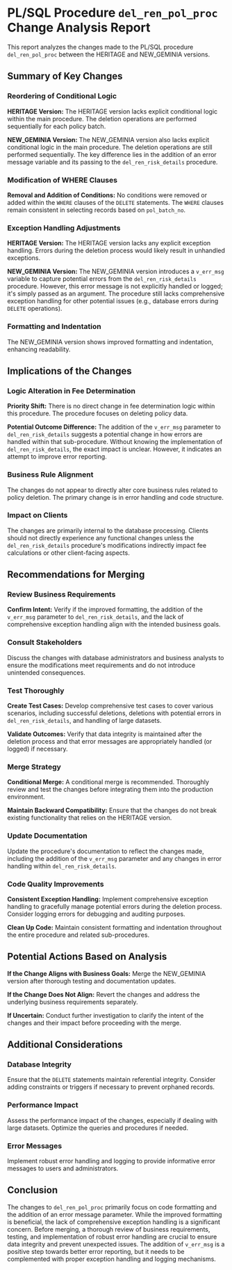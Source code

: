 # PL/SQL Procedure `del_ren_pol_proc` Change Analysis Report

This report analyzes the changes made to the PL/SQL procedure `del_ren_pol_proc` between the HERITAGE and NEW_GEMINIA versions.

## Summary of Key Changes

### Reordering of Conditional Logic

**HERITAGE Version:** The HERITAGE version lacks explicit conditional logic within the main procedure.  The deletion operations are performed sequentially for each policy batch.

**NEW_GEMINIA Version:** The NEW_GEMINIA version also lacks explicit conditional logic in the main procedure.  The deletion operations are still performed sequentially.  The key difference lies in the addition of an error message variable and its passing to the `del_ren_risk_details` procedure.

### Modification of WHERE Clauses

**Removal and Addition of Conditions:** No conditions were removed or added within the `WHERE` clauses of the `DELETE` statements.  The `WHERE` clauses remain consistent in selecting records based on `pol_batch_no`.

### Exception Handling Adjustments

**HERITAGE Version:** The HERITAGE version lacks any explicit exception handling.  Errors during the deletion process would likely result in unhandled exceptions.

**NEW_GEMINIA Version:** The NEW_GEMINIA version introduces a `v_err_msg` variable to capture potential errors from the `del_ren_risk_details` procedure.  However, this error message is not explicitly handled or logged; it's simply passed as an argument.  The procedure still lacks comprehensive exception handling for other potential issues (e.g., database errors during `DELETE` operations).

### Formatting and Indentation

The NEW_GEMINIA version shows improved formatting and indentation, enhancing readability.


## Implications of the Changes

### Logic Alteration in Fee Determination

**Priority Shift:** There is no direct change in fee determination logic within this procedure.  The procedure focuses on deleting policy data.

**Potential Outcome Difference:** The addition of the `v_err_msg` parameter to `del_ren_risk_details` suggests a potential change in how errors are handled within that sub-procedure.  Without knowing the implementation of `del_ren_risk_details`, the exact impact is unclear.  However, it indicates an attempt to improve error reporting.

### Business Rule Alignment

The changes do not appear to directly alter core business rules related to policy deletion.  The primary change is in error handling and code structure.

### Impact on Clients

The changes are primarily internal to the database processing.  Clients should not directly experience any functional changes unless the `del_ren_risk_details` procedure's modifications indirectly impact fee calculations or other client-facing aspects.


## Recommendations for Merging

### Review Business Requirements

**Confirm Intent:** Verify if the improved formatting, the addition of the `v_err_msg` parameter to `del_ren_risk_details`, and the lack of comprehensive exception handling align with the intended business goals.

### Consult Stakeholders

Discuss the changes with database administrators and business analysts to ensure the modifications meet requirements and do not introduce unintended consequences.

### Test Thoroughly

**Create Test Cases:** Develop comprehensive test cases to cover various scenarios, including successful deletions, deletions with potential errors in `del_ren_risk_details`, and handling of large datasets.

**Validate Outcomes:** Verify that data integrity is maintained after the deletion process and that error messages are appropriately handled (or logged) if necessary.

### Merge Strategy

**Conditional Merge:**  A conditional merge is recommended.  Thoroughly review and test the changes before integrating them into the production environment.

**Maintain Backward Compatibility:** Ensure that the changes do not break existing functionality that relies on the HERITAGE version.

### Update Documentation

Update the procedure's documentation to reflect the changes made, including the addition of the `v_err_msg` parameter and any changes in error handling within `del_ren_risk_details`.

### Code Quality Improvements

**Consistent Exception Handling:** Implement comprehensive exception handling to gracefully manage potential errors during the deletion process.  Consider logging errors for debugging and auditing purposes.

**Clean Up Code:**  Maintain consistent formatting and indentation throughout the entire procedure and related sub-procedures.


## Potential Actions Based on Analysis

**If the Change Aligns with Business Goals:** Merge the NEW_GEMINIA version after thorough testing and documentation updates.

**If the Change Does Not Align:** Revert the changes and address the underlying business requirements separately.

**If Uncertain:** Conduct further investigation to clarify the intent of the changes and their impact before proceeding with the merge.


## Additional Considerations

### Database Integrity

Ensure that the `DELETE` statements maintain referential integrity.  Consider adding constraints or triggers if necessary to prevent orphaned records.

### Performance Impact

Assess the performance impact of the changes, especially if dealing with large datasets.  Optimize the queries and procedures if needed.

### Error Messages

Implement robust error handling and logging to provide informative error messages to users and administrators.


## Conclusion

The changes to `del_ren_pol_proc` primarily focus on code formatting and the addition of an error message parameter.  While the improved formatting is beneficial, the lack of comprehensive exception handling is a significant concern.  Before merging, a thorough review of business requirements, testing, and implementation of robust error handling are crucial to ensure data integrity and prevent unexpected issues.  The addition of `v_err_msg` is a positive step towards better error reporting, but it needs to be complemented with proper exception handling and logging mechanisms.
